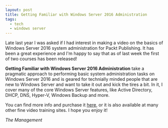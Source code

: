 ```yaml
---
layout: post
title: Getting Familiar with Windows Server 2016 Administration
tags:
  - tech
  - windows server
---
```


Late last year I was asked if I had interest in making a video on the basics of Windows Server 2016 system administration for Packt Publishing. It has been a great experience and I'm happy to say that as of last week the first of two courses has been released!

**Getting Familiar with Windows Server 2016 Administration** take a pragmatic approach to performing basic system administration tasks on Windows Server 2016 and is geared for technially minded people that are new to Windows Server and want to take it out and kick the tires a bit. In it, I cover many of the core Windows Server features, like Active Directory, DHCP, DNS, Hyper-V, Windows Backup and more.

You can find more info and purchase it [here](https://www.packtpub.com/virtualization-and-cloud/getting-familiar-windows-server-2016-administration-video), or it is also available at many other fine video training sites. I hope you enjoy it!

*The Management*